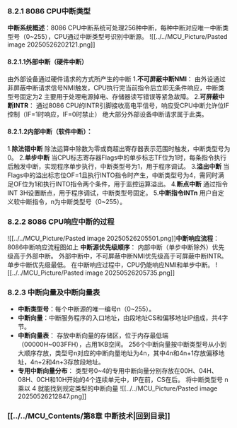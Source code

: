 ### 8.2.1 8086 CPU中断类型
**中断系统概述**：8086 CPU中断系统可处理256种中断，每种中断对应唯一中断类型号（0~255），CPU通过中断类型号识别中断源。
![[../../MCU_Picture/Pasted image 20250526202121.png]]
#### 8.2.1.1外部中断（硬件中断）
由外部设备通过硬件请求的方式所产生的中断
  1.**不可屏蔽中断NMI**：
由外设通过非屏蔽中断请求信号NMI触发，CPU执行完当前指令后立即无条件响应，中断类型号固定为2
主要用于处理电源掉电、存储器读写错误等紧急故障。
  2.**可屏蔽中断INTR**：
通过8086 CPU的INTR引脚接收高电平信号，响应受CPU中断允许位IF控制（IF=1时响应，IF=0时禁止）
绝大部分外部设备中断请求属于此类。
#### 8.2.1.2**内部中断（软件中断）**：
1.**除法错中断**
除法运算中除数为零或商超出寄存器表示范围时触发，中断类型号为0。
2.**单步中断**
当CPU标志寄存器Flags中的单步标志TF位为1时，每条指令执行后触发中断，实现程序单步执行，中断类型号为1，用于程序调试。
3.**溢出中断**
当Flags中的溢出标志位OF=1且执行INTO指令时产生，中断类型号为4，需同时满足OF位为1和执行INTO指令两个条件，用于监控运算溢出。
4.**断点中断**
通过指令INT 3H设置断点，用于程序调试，中断类型号固定。
5.**中断指令INTn**
用户自定义软中断指令，n为中断类型号（0~255）。
### 8.2.2 8086 CPU响应中断的过程
![[../../MCU_Picture/Pasted image 20250526205501.png]]**中断响应流程**：8086中断响应流程图如上
**中断源优先级顺序**：
内部中断（单步中断除外）优先级高于外部中断。
外部中断中，不可屏蔽中断NMI优先级高于可屏蔽中断INTR。
单步中断优先级最低。
在中断响应过程中，CPU仍能响应NMI和单步中断。
![[../../MCU_Picture/Pasted image 20250526205735.png]]
### 8.2.3 中断向量及中断向量表
- **中断类型号**：每个中断源的唯一编号n（0~255）。
- **中断向量**：中断服务程序的入口地址，由段地址CS和偏移地址IP组成，共4字节。
- **中断向量表**：
	存放中断向量的存储区，位于内存最低端（00000H~003FFH），占用1KB空间。
	256个中断向量按中断类型号从小到大顺序存放，类型号n对应的中断向量地址为4n，其中4n和4n+1存放偏移地址，4n+2和4n+3存放段地址。
- **专用中断向量分布**：
	类型号0~4的专用中断向量分别存放在00H、04H、08H、0CH和10H开始的4个连续单元中，IP在前，CS在后。
	将中断类型号 n 乘以 4 就能找到规定类型的中断向量
![[../../MCU_Picture/Pasted image 20250526212847.png]]
### [[../../MCU_Contents/第8章 中断技术|回到目录]]